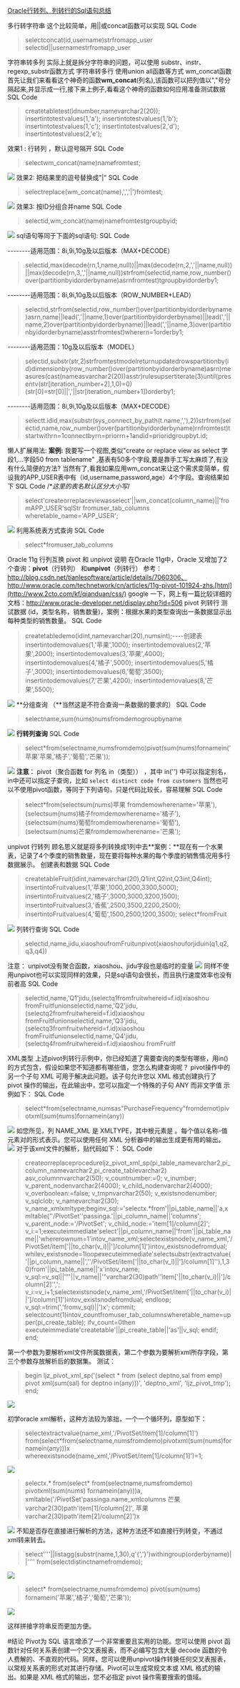 [Oracle行转列、列转行的Sql语句总结](http://www.cnblogs.com/mellowsmile/p/4642306.html)

多行转字符串
这个比较简单，用||或concat函数可以实现
SQL Code
>selectconcat(id,username)strfromapp_user
selectid||usernamestrfromapp_user

字符串转多列
实际上就是拆分字符串的问题，可以使用 substr、instr、regexp_substr函数方式
字符串转多行
使用union all函数等方式
wm_concat函数
首先让我们来看看这个神奇的函数**wm_concat**(列名),该函数可以把列值以","号分隔起来,并显示成一行,接下来上例子,看看这个神奇的函数如何应用准备测试数据
SQL Code
>createtabletest(idnumber,namevarchar2(20));
insertintotestvalues(1,'a');
insertintotestvalues(1,'b');
insertintotestvalues(1,'c');
insertintotestvalues(2,'d');
insertintotestvalues(2,'e');

效果1 : 行转列 ，默认逗号隔开
SQL Code
>selectwm_concat(name)namefromtest;

![](http://upload-images.jianshu.io/upload_images/2787821-87a4757ec18a5b42.png?imageMogr2/auto-orient/strip%7CimageView2/2/w/1240)
效果2: 把结果里的逗号替换成"|"
SQL Code

>selectreplace(wm_concat(name),',','|')fromtest;

 
![](http://upload-images.jianshu.io/upload_images/2787821-3b54e333f0beeb2a.png?imageMogr2/auto-orient/strip%7CimageView2/2/w/1240)
效果3: 按ID分组合并name
SQL Code

>selectid,wm_concat(name)namefromtestgroupbyid;

 
![](http://upload-images.jianshu.io/upload_images/2787821-13a1a41866856b0f.png?imageMogr2/auto-orient/strip%7CimageView2/2/w/1240)
sql语句等同于下面的sql语句:
SQL Code

--------适用范围：8i,9i,10g及以后版本（MAX+DECODE）
>selectid,max(decode(rn,1,name,null))||max(decode(rn,2,','||name,null))||max(decode(rn,3,','||name,null))strfrom(selectid,name,row_number()over(partitionbyidorderbyname)asrnfromtest)tgroupbyidorderby1;

--------适用范围：8i,9i,10g及以后版本（ROW_NUMBER+LEAD）
>selectid,strfrom(selectid,row_number()over(partitionbyidorderbyname)asrn,name||lead(','||name,1)over(partitionbyidorderbyname)||lead(','||name,2)over(partitionbyidorderbyname)||lead(','||name,3)over(partitionbyidorderbyname)asstrfromtest)wherern=1orderby1;

--------适用范围：10g及以后版本（MODEL）
>selectid,substr(str,2)strfromtestmodelreturnupdatedrowspartitionby(id)dimensionby(row_number()over(partitionbyidorderbyname)asrn)measures(cast(nameasvarchar2(20))asstr)rulesupsertiterate(3)until(presentv(str[iteration_number+2],1,0)=0)(str[0]=str[0]||','||str[iteration_number+1])orderby1;

--------适用范围：8i,9i,10g及以后版本（MAX+DECODE）
>selectt.idid,max(substr(sys_connect_by_path(t.name,','),2))strfrom(selectid,name,row_number()over(partitionbyidorderbyname)rnfromtest)tstartwithrn=1connectbyrn=priorrn+1andid=prioridgroupbyt.id;

 
懒人扩展用法:
**案例:**
我要写一个视图,类似"create or replace view as select 字段1,...字段50 from tablename" ,基表有50多个字段,要是靠手工写太麻烦了,有没有什么简便的方法? 当然有了,看我如果应用wm_concat来让这个需求变简单，假设我的APP_USER表中有（id,username,password,age）4个字段。查询结果如下
SQL Code
/**这里的表名默认区分大小写*/
>select'createorreplaceviewasselect'||wm_concat(column_name)||'fromAPP_USER'sqlStr
fromuser_tab_columns
wheretable_name='APP_USER';

 
![](http://upload-images.jianshu.io/upload_images/2787821-642e756af448c5c9.png?imageMogr2/auto-orient/strip%7CimageView2/2/w/1240)
利用系统表方式查询
SQL Code

>select*fromuser_tab_columns

Oracle 11g 行列互换 pivot 和 unpivot 说明
在Oracle 11g中，Oracle 又增加了2个查询：**pivot**（行转列） 和**unpivot**（列转行）
参考：http://blog.csdn.net/tianlesoftware/article/details/7060306、http://www.oracle.com/technetwork/cn/articles/11g-pivot-101924-zhs.[html](http://www.2cto.com/kf/qianduan/css/)
google 一下，网上有一篇比较详细的文档：http://www.oracle-developer.net/display.php?id=506
pivot 列转行
测试数据 (id，类型名称，销售数量)，案例：根据水果的类型查询出一条数据显示出每种类型的销售数量。
SQL Code

>createtabledemo(idint,namevarchar(20),numsint);----创建表insertintodemovalues(1,'苹果',1000);
insertintodemovalues(2,'苹果',2000);
insertintodemovalues(3,'苹果',4000);
insertintodemovalues(4,'橘子',5000);
insertintodemovalues(5,'橘子',3000);
insertintodemovalues(6,'葡萄',3500);
insertintodemovalues(7,'芒果',4200);
insertintodemovalues(8,'芒果',5500);

 
![](http://upload-images.jianshu.io/upload_images/2787821-fe99f14ad79229f8.png?imageMogr2/auto-orient/strip%7CimageView2/2/w/1240)
**分组查询 （**当然这是不符合查询一条数据的要求的）
SQL Code
>selectname,sum(nums)numsfromdemogroupbyname

![](http://upload-images.jianshu.io/upload_images/2787821-7fe81c4f1ae4caac.png?imageMogr2/auto-orient/strip%7CimageView2/2/w/1240)
**行转列查询**
SQL Code
>select*from(selectname,numsfromdemo)pivot(sum(nums)fornamein('苹果'苹果,'橘子','葡萄','芒果'));

![](http://upload-images.jianshu.io/upload_images/2787821-437203273d820ca7.png?imageMogr2/auto-orient/strip%7CimageView2/2/w/1240)
**注意**： pivot（聚合函数 for 列名 in（类型）） ，其中 in('') 中可以指定别名，in中还可以指定子查询，比如 ``select distinct code from customers``
当然也可以不使用pivot函数，等同于下列语句，只是代码比较长，容易理解
SQL Code
>select*from(selectsum(nums)苹果
fromdemowherename='苹果'),
(selectsum(nums)橘子fromdemowherename='橘子'),
(selectsum(nums)葡萄fromdemowherename='葡萄'),
(selectsum(nums)芒果fromdemowherename='芒果');

unpivot 行转列
顾名思义就是将多列转换成1列中去**案例：**现在有一个水果表，记录了4个季度的销售数量，现在要将每种水果的每个季度的销售情况用多行数据展示。
创建表和数据
SQL Code
>createtableFruit(idint,namevarchar(20),Q1int,Q2int,Q3int,Q4int);
insertintoFruitvalues(1,'苹果',1000,2000,3300,5000);
insertintoFruitvalues(2,'橘子',3000,3000,3200,1500);
insertintoFruitvalues(3,'香蕉',2500,3500,2200,2500);
insertintoFruitvalues(4,'葡萄',1500,2500,1200,3500);
select*fromFruit

![](http://upload-images.jianshu.io/upload_images/2787821-c6be1b379cd46e74.png?imageMogr2/auto-orient/strip%7CimageView2/2/w/1240)
列转行查询
SQL Code
>selectid,name,jidu,xiaoshoufromFruitunpivot(xiaoshouforjiduin(q1,q2,q3,q4))

注意： unpivot没有聚合函数，xiaoshou、jidu字段也是临时的变量
![](http://upload-images.jianshu.io/upload_images/2787821-e7b182877719e153.png?imageMogr2/auto-orient/strip%7CimageView2/2/w/1240)
同样不使用unpivot也可以实现同样的效果，只是sql语句会很长，而且执行速度效率也没有前者高
SQL Code
>selectid,name,'Q1'jidu,(selectq1fromfruitwhereid=f.id)xiaoshou
fromFruitfunionselectid,name,'Q2'jidu,
(selectq2fromfruitwhereid=f.id)xiaoshou
fromFruitfunionselectid,name,'Q3'jidu,
(selectq3fromfruitwhereid=f.id)xiaoshou
fromFruitfunionselectid,name,'Q4'jidu,
(selectq4fromfruitwhereid=f.id)xiaoshou
fromFruitf

XML类型
上述pivot列转行示例中，你已经知道了需要查询的类型有哪些，用in()的方式包含，假设如果您不知道都有哪些值，您怎么构建查询呢？
pivot操作中的另一个子句 XML 可用于解决此问题。该子句允许您以 XML 格式创建执行了 pivot 操作的输出，在此输出中，您可以指定一个特殊的子句 ANY 而非文字值
示例如下：
SQL Code
>select*from(selectname,numsas"PurchaseFrequency"fromdemot)pivotxml(sum(nums)fornamein(any))

![](http://upload-images.jianshu.io/upload_images/2787821-dc3c56139817bc2d.png?imageMogr2/auto-orient/strip%7CimageView2/2/w/1240)
如您所见，列 NAME_XML 是 XMLTYPE，其中根元素是 <PivotSet>。每个值以名称-值元素对的形式表示。您可以使用任何 XML 分析器中的输出生成更有用的输出。
![](http://upload-images.jianshu.io/upload_images/2787821-40910651e3710aba.png?imageMogr2/auto-orient/strip%7CimageView2/2/w/1240)
对于该xml文件的解析，贴代码如下：
SQL Code
>createorreplaceprocedureljz_pivot_xml_sp(pi_table_namevarchar2,pi_column_namevarchar2,pi_create_tablevarchar2)
asv_columnnvarchar2(50);
v_countnumber:=0;
v_inumber;
v_parent_nodenvarchar2(4000);
v_child_nodenvarchar2(4000);
v_overboolean:=false;
v_tmpnvarchar2(50);
v_existsnodenumber;
v_sqlclob;
v_namevarchar2(30);
v_name_xmlxmltype;beginv_sql:='selectx.*from'||pi_table_name||'a,xmltable(''/PivotSet''passinga.'||pi_column_name||'columns';
v_parent_node:='/PivotSet';
v_child_node:='item[1]/column[2]';
v_i:=1;executeimmediate'select'||pi_column_name||'from'||pi_table_name||'whererownum=1'intov_name_xml;selectexistsnode(v_name_xml,'/PivotSet/item['||to_char(v_i)||']/column[1]')intov_existsnodefromdual;
whilev_existsnode=1loopexecuteimmediate'selectsubstr(extractvalue('||pi_column_name||',''/PivotSet/item['||to_char(v_i)||']/column[1]''),1,30)from'||pi_table_name||'x'intov_name;
v_sql:=v_sql||'"'||v_name||'"varchar2(30)path''item['||to_char(v_i)||']/column[2]'',';
v_i:=v_i+1;selectexistsnode(v_name_xml,'/PivotSet/item['||to_char(v_i)||']/column[1]')intov_existsnodefromdual;
endloop;
v_sql:=trim(','fromv_sql)||')x';
commit;
selectcount(1)intov_countfromuser_tab_columnswheretable_name=upper(pi_create_table);
ifv_count=0then
executeimmediate'createtable'||pi_create_table||'as'||v_sql;
endif;
end;


第一个参数为要解析xml文件所属数据表，第二个参数为要解析xml所存字段，第三个参数存放解析后的数据集。
测试：
>begin
ljz_pivot_xml_sp('(select * from (select deptno,sal from emp) pivot xml(sum(sal) for deptno in(any)))',
'deptno_xml',
'ljz_pivot_tmp');
end;

![](http://upload-images.jianshu.io/upload_images/2787821-5c2440459d8aaa58.png?imageMogr2/auto-orient/strip%7CimageView2/2/w/1240)

初学oracle xml解析，这种方法较为笨拙，一个一个循环列，原型如下：
>selectextractvalue(name_xml,'/PivotSet/item[1]/column[1]')
from(select*from(selectname,numsfromdemo)pivotxml(sum(nums)fornamein(any)))x
whereexistsnode(name_xml,'/PivotSet/item[1]/column[1]')=1;

![](http://upload-images.jianshu.io/upload_images/2787821-5605e1c05640cf9d.png?imageMogr2/auto-orient/strip%7CimageView2/2/w/1240)
>selectx.*
from(select*
from(selectname,numsfromdemo)
pivotxml(sum(nums)
fornamein(any)))a,
xmltable('/PivotSet'passinga.name_xmlcolumns
芒果varchar2(30)path'item[1]/column[2]',
苹果varchar2(30)path'item[2]/column[2]')x

![](http://upload-images.jianshu.io/upload_images/2787821-3e779e516e6e96c2.png?imageMogr2/auto-orient/strip%7CimageView2/2/w/1240)
不知是否存在直接进行解析的方法，这种方法还不如直接行列转变，不通过xml转来转去。
>select''''||listagg(substr(name,1,30),q'{','}')withingroup(orderbyname)||''''
from(selectdistinctnamefromdemo);

![](http://images0.cnblogs.com/blog/180599/201507/151511388602629.png)
>select*
from(selectname,numsfromdemo)
pivot(sum(nums)
fornamein('苹果','橘子','葡萄','芒果'));

![](http://upload-images.jianshu.io/upload_images/2787821-bc750db0e5d9e5ac.png?imageMogr2/auto-orient/strip%7CimageView2/2/w/1240)

这样拼接字符串反而更加方便。

#结论
Pivot为 SQL 语言增添了一个非常重要且实用的功能。您可以使用 pivot 函数针对任何关系表创建一个交叉表报表，而不必编写包含大量 decode 函数的令人费解的、不直观的代码。同样，您可以使用unpivot操作转换任何交叉表报表，以常规关系表的形式对其进行存储。Pivot可以生成常规文本或 XML 格式的输出。如果是 XML 格式的输出，您不必指定 pivot 操作需要搜索的值域。
